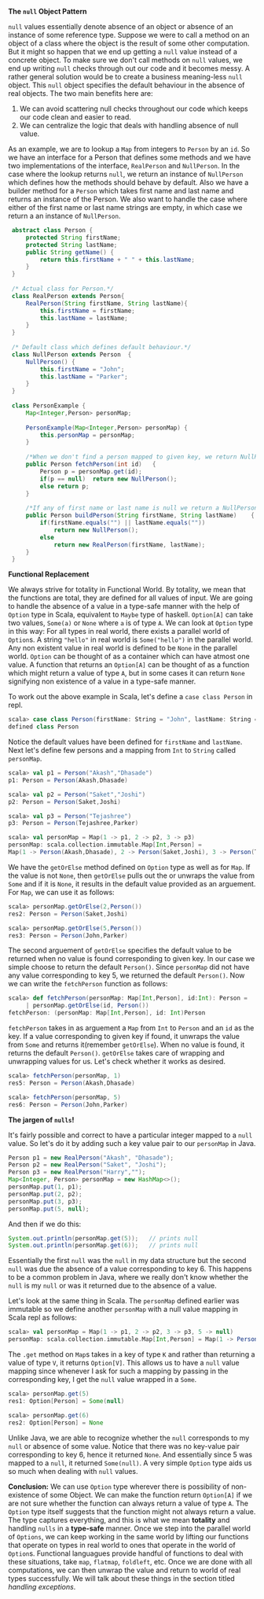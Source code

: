**The `null` Object Pattern**

`null` values essentially denote absence of an object or absence of an instance of 
some reference type. Suppose we were to call a method on an object of a class where the object is the result of some other computation.
  But it might so happen that we end up 
 getting a `null` value instead of a concrete object. To make sure we don't call methods on 
 `null` values, we end up writing `null` checks through out our code 
 and it becomes messy. A rather general solution would be to 
 create a business meaning-less `null` object. This `null` object 
  specifies the default behaviour in the absence of real objects. The two 
  main benefits here are:
  
  1) We can avoid scattering null checks throughout our code which keeps 
  our code clean and easier to read.
  2) We can centralize the logic that deals with handling absence of 
  null value.
  
  As an example, we are to lookup a `Map` from integers to `Person` by an `id`. 
   So we have an interface for a Person that defines some methods and we 
   have two implementations of the interface, `RealPerson` and `NullPerson`. 
   In the case where the lookup returns `null`, we return an instance of 
   `NullPerson` which defines how the methods should behave by default. 
   Also we have a builder method for a `Person` which takes first name 
   and last name and returns an instance of the Person. We also want 
   to handle the case where either of the first name or last name strings 
   are empty, in which case we return a an instance of `NullPerson`.
   
   ```java
    abstract class Person {
        protected String firstName;
        protected String lastName;
        public String getName() {
            return this.firstName + " " + this.lastName;
        }
    }
    
    /* Actual class for Person.*/
    class RealPerson extends Person{
        RealPerson(String firstName, String lastName){
            this.firstName = firstName;
            this.lastName = lastName;
        }
    }
    
    /* Default class which defines default behaviour.*/
    class NullPerson extends Person  {
        NullPerson() {
            this.firstName = "John";
            this.lastName = "Parker";
        }
    }
    
    class PersonExample {
        Map<Integer,Person> personMap;
    
        PersonExample(Map<Integer,Person> personMap) {
            this.personMap = personMap;
        }
    
        /*When we don't find a person mapped to given key, we return NullPerson(). */
        public Person fetchPerson(int id)   {
            Person p = personMap.get(id);
            if(p == null)  return new NullPerson();
            else return p;
        }
    
        /*If any of first name or last name is null we return a NullPerson().*/
        public Person buildPerson(String firstName, String lastName)    {
            if(firstName.equals("") || lastName.equals(""))
                return new NullPerson();
            else
                return new RealPerson(firstName, lastName);
        }
    }
```

**Functional Replacement**

We always strive for totality in Functional World. By totality, we mean 
that the functions are total, they are defined for all values of input. 
We are going to handle the absence of a value in a type-safe manner with 
the help of `Option` type in Scala, equivalent to `Maybe` type of haskell. 
`Option[A]` can take two values, `Some(a)` or `None` where `a` is of type `A`. 
We can look at `Option` type in this way: For all types in real world, there 
exists a parallel world of `Option`s. A string `"hello"` in real world is 
`Some("hello")` in the parallel world. Any non existent value in real world 
is defined to be `None` in the parallel world. `Option` can be thought of as 
a container which can have atmost one value. A function that returns an 
`Option[A]` can be thought of as a function which might return a value of 
type `A`, but in some cases it can return `None` signifying non 
existence of a value in a type-safe manner. 

To work out the above example in Scala, let's define a `case class Person` in repl.

```scala
scala> case class Person(firstName: String = "John", lastName: String = "Parker")
defined class Person
```

Notice the default values have been defined for `firstName` and `lastName`. 
Next let's define few persons and a mapping from `Int` to `String` called `personMap`. 

```scala
scala> val p1 = Person("Akash","Dhasade")
p1: Person = Person(Akash,Dhasade)

scala> val p2 = Person("Saket","Joshi")
p2: Person = Person(Saket,Joshi)

scala> val p3 = Person("Tejashree")
p3: Person = Person(Tejashree,Parker)

scala> val personMap = Map(1 -> p1, 2 -> p2, 3 -> p3)
personMap: scala.collection.immutable.Map[Int,Person] = 
Map(1 -> Person(Akash,Dhasade), 2 -> Person(Saket,Joshi), 3 -> Person(Tejashree,Parker))
```

We have the `getOrElse` method defined on `Option` type as well as 
for `Map`. If the value is not `None`, then `getOrElse` pulls out the or 
unwraps the value from `Some` and if it is `None`, it results in the 
 default value provided as an arguement. For `Map`, we can use it as 
 follows:
 
 ```scala
scala> personMap.getOrElse(2,Person())
res2: Person = Person(Saket,Joshi)

scala> personMap.getOrElse(5,Person())
res3: Person = Person(John,Parker)
```

The second arguement of `getOrElse` specifies the default value to be 
returned when no value is found corresponding to given key. In our case 
we simple choose to return the default `Person()`.
Since `personMap` did not have any value corresponding to key 5, we 
returned the default `Person()`. Now we can write the `fetchPerson` function 
as follows:

```scala
scala> def fetchPerson(personMap: Map[Int,Person], id:Int): Person =
     | personMap.getOrElse(id, Person())
fetchPerson: (personMap: Map[Int,Person], id: Int)Person
```
`fetchPerson` takes in as arguement a `Map` from `Int` to `Person` and 
an `id` as the key. If a value corresponding to given key if found, 
it unwraps the value from `Some` and returns it(remember `getOrElse`). 
When no value is found, it returns the default `Person()`. `getOrElse` 
takes care of wrapping and unwrapping values for us.
Let's check whether it works as desired.

```scala
scala> fetchPerson(personMap, 1)
res5: Person = Person(Akash,Dhasade)

scala> fetchPerson(personMap, 5)
res6: Person = Person(John,Parker)
```

**The jargen of `nulls`!**

It's fairly possible and correct to have a particular integer mapped 
to a `null` value. So let's do it by adding such a key value pair to 
our `personMap` in Java.

```java
Person p1 = new RealPerson("Akash", "Dhasade");
Person p2 = new RealPerson("Saket", "Joshi");
Person p3 = new RealPerson("Harry","");
Map<Integer, Person> personMap = new HashMap<>();
personMap.put(1, p1);
personMap.put(2, p2);
personMap.put(3, p3);
personMap.put(5, null);
```
And then if we do this: 

```java
System.out.println(personMap.get(5));   // prints null
System.out.println(personMap.get(6));   // prints null
```

Essentially the first `null` was the `null` in my data structure but the 
second `null` was due the absence of a value corresponding to key 6. This 
happens to be a common problem in Java, where we really don't know 
whether the `null` is my `null` or was it returned due to the absence of 
a value.

Let's look at the same thing in Scala. The `personMap` defined earlier 
was immutable so we define another `personMap` with a null value mapping 
in Scala repl as follows:
 
```scala
scala> val personMap = Map(1 -> p1, 2 -> p2, 3 -> p3, 5 -> null)
personMap: scala.collection.immutable.Map[Int,Person] = Map(1 -> Person(Akash,Dhasade), 2 -> Person(Saket,Joshi), 3 -> Person(Tejashree,Parker), 5 -> null)
```
 
 The `.get` method on `Map`s takes in a key of type `K` and rather than returning a 
value of type `V`, it returns `Option[V]`. This allows us to have a 
`null` value mapping since whenever I ask for such a mapping by passing 
in the corresponding key, I get the `null` value wrapped in a `Some`.
 
```scala
scala> personMap.get(5)
res1: Option[Person] = Some(null)

scala> personMap.get(6)
res2: Option[Person] = None
```

Unlike Java, we are able to recognize whether the `null` corresponds to 
my `null` or absence of some value. Notice that there was no key-value 
pair corresponding to key 6, hence it returned `None`. And essentially since 
5 was mapped to a `null`, it returned `Some(null)`. A very simple 
`Option` type aids us so much when dealing with `null` values.
 
**Conclusion:** We can use `Option` type wherever there is possibility of 
 non-existence of some Object. We can make the function return `Option[A]` 
 if we are not sure whether the function can always return a value of type 
 `A`. The `Option` type itself suggests that the function might not always return 
  a value. The type captures everything, and this is what we mean **totality** and 
  handling `nulls` in a **type-safe** manner. Once we step into the parallel world of `Options`, we can keep working 
 in the same world by lifting our functions that operate on types in real 
 world to ones that operate in the world of `Option`s. Functional languagues 
 provide handful of functions to deal with these situations, take `map`, 
 `flatmap`, `foldleft`, etc. Once we are done with all computations, we can 
 then unwrap the value and return to world of real types successfully. We will 
 talk about these things in the section titled *handling exceptions*.
   
   
    